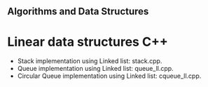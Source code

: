 ## Algorithms and Data Structures

# Linear data structures C++

  - Stack implementation using Linked list: stack.cpp.
  - Queue implementation using Linked list: queue_ll.cpp.
  - Circular Queue implementation using Linked list: cqueue_ll.cpp.

